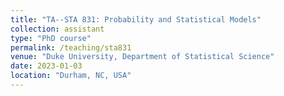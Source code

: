 ```yaml
---
title: "TA--STA 831: Probability and Statistical Models"
collection: assistant
type: "PhD course"
permalink: /teaching/sta831
venue: "Duke University, Department of Statistical Science"
date: 2023-01-03
location: "Durham, NC, USA"
---
```

